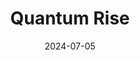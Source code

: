 ---  
layout: startup_page  
title: "Quantum Rise"  
id: "quantumrise.com"  
permalink: "/quantumrisequantumrise.com07052024/"  
website: "https://www.quantumrise.com/"  
funding_round: "Seed"  
funding_amount: "$15M"  
investors: "Erie Street Growth Partners"  
about: "Quantum Rise is an AI-driven automation company that helps businesses automate workflows and integrate AI solutions. They utilize a \"Consulting 2.0\" model, offering roadmaps and tailored solutions to accelerate business growth, focusing on merging human and machine intelligence to address the automation needs of mid-sized companies."  
markets: "AI, Automation, IT Services and IT Consulting, Artificial Intelligence, Consulting, Generative AI, Information Technology, Business/Productivity Software, Consulting Services (B2B)"  
hq: "Chicago, Illinois, United States"  
founded_year: "2024"  
linkedin: "https://www.linkedin.com/company/quantumrise"  
twitter: ""  
instagram: ""  
facebook: ""  
crunchbase: "https://www.crunchbase.com/organization/quantum-rise"  
pitchbook: "https://pitchbook.com/profiles/company/597392-56"  

date_display: "05-Jul-2024"  
date: "2024-07-05"

# SEO Optimization  
meta_title: "Quantum Rise - Seed Funding ($15M)"  
meta_description: "Quantum Rise, Quantum Rise is an AI-driven automation company that helps businesses automate workflows and integrate AI solutions. They utilize a \"Consulting 2.0\"..."  
meta_keywords: "Quantum Rise, AI, Automation, IT Services and IT Consulting, Artificial Intelligence, Consulting, Generative AI, Information Technology, Business/Productivity Software, Consulting Services (B2B), Seed funding"  
canonical_url: "https://startup.projectstartups.com/quantumrisequantumrise.com07052024/"  
---